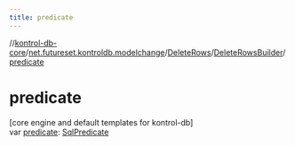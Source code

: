 ```yaml
---
title: predicate
---
```

//[kontrol-db-core](../../../../index.html)/[net.futureset.kontroldb.modelchange](../../index.html)/[DeleteRows](../index.html)/[DeleteRowsBuilder](index.html)/[predicate](predicate.html)



# predicate



[core engine and default templates for kontrol-db]\
var [predicate](predicate.html): [SqlPredicate](../../-sql-predicate/index.html)





